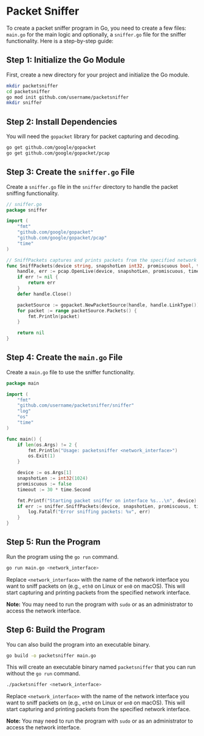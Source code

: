 # Packet Sniffer

To create a packet sniffer program in Go, you need to create a few files: `main.go` for the main logic and optionally, a `sniffer.go` file for the sniffer functionality. Here is a step-by-step guide:

## Step 1: Initialize the Go Module

First, create a new directory for your project and initialize the Go module.

```sh
mkdir packetsniffer
cd packetsniffer
go mod init github.com/username/packetsniffer
mkdir sniffer
```

## Step 2: Install Dependencies

You will need the `gopacket` library for packet capturing and decoding.

```sh
go get github.com/google/gopacket
go get github.com/google/gopacket/pcap
```

## Step 3: Create the `sniffer.go` File

Create a `sniffer.go` file in the `sniffer` directory to handle the packet sniffing functionality.

```go
// sniffer.go
package sniffer

import (
	"fmt"
	"github.com/google/gopacket"
	"github.com/google/gopacket/pcap"
	"time"
)

// SniffPackets captures and prints packets from the specified network interface.
func SniffPackets(device string, snapshotLen int32, promiscuous bool, timeout time.Duration) error {
	handle, err := pcap.OpenLive(device, snapshotLen, promiscuous, timeout)
	if err != nil {
		return err
	}
	defer handle.Close()

	packetSource := gopacket.NewPacketSource(handle, handle.LinkType())
	for packet := range packetSource.Packets() {
		fmt.Println(packet)
	}

	return nil
}
```

## Step 4: Create the `main.go` File

Create a `main.go` file to use the sniffer functionality.

```go
package main

import (
	"fmt"
	"github.com/username/packetsniffer/sniffer"
	"log"
	"os"
	"time"
)

func main() {
	if len(os.Args) != 2 {
		fmt.Println("Usage: packetsniffer <network_interface>")
		os.Exit(1)
	}

	device := os.Args[1]
	snapshotLen := int32(1024)
	promiscuous := false
	timeout := 30 * time.Second

	fmt.Printf("Starting packet sniffer on interface %s...\n", device)
	if err := sniffer.SniffPackets(device, snapshotLen, promiscuous, timeout); err != nil {
		log.Fatalf("Error sniffing packets: %v", err)
	}
}
```

## Step 5: Run the Program

Run the program using the `go run` command.

```sh
go run main.go <network_interface>
```

Replace `<network_interface>` with the name of the network interface you want to sniff packets on (e.g., `eth0` on Linux or `en0` on macOS). This will start capturing and printing packets from the specified network interface.

**Note:** You may need to run the program with `sudo` or as an administrator to access the network interface.

## Step 6: Build the Program

You can also build the program into an executable binary.

```sh
go build -o packetsniffer main.go
```

This will create an executable binary named `packetsniffer` that you can run without the `go run` command.

```sh
./packetsniffer <network_interface>
```

Replace `<network_interface>` with the name of the network interface you want to sniff packets on (e.g., `eth0` on Linux or `en0` on macOS). This will start capturing and printing packets from the specified network interface.

**Note:** You may need to run the program with `sudo` or as an administrator to access the network interface.
